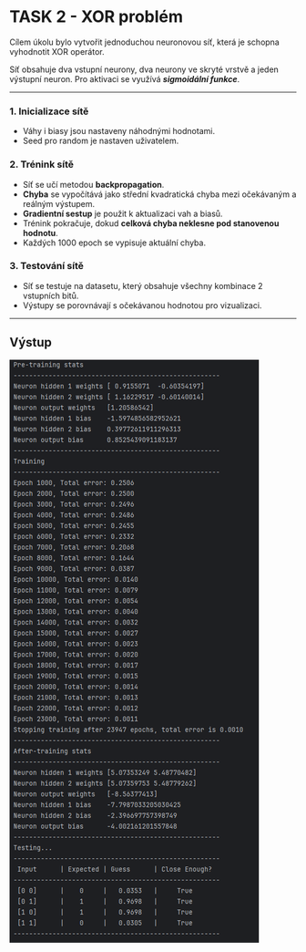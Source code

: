 # TASK 2 - XOR problém

Cílem úkolu bylo vytvořit jednoduchou neuronovou síť, která je schopna vyhodnotit XOR operátor.

Síť obsahuje dva vstupní neurony, dva neurony ve skryté vrstvě a jeden výstupní neuron. Pro aktivaci se využívá _**sigmoidální funkce**_.

---

### 1. Inicializace sítě
- Váhy i biasy jsou nastaveny náhodnými hodnotami.
- Seed pro random je nastaven uživatelem.

### 2. Trénink sítě
- Síť se učí metodou **backpropagation**.
- **Chyba** se vypočítává jako střední kvadratická chyba mezi očekávaným a reálným výstupem.
- **Gradientní sestup** je použit k aktualizaci vah a biasů.
- Trénink pokračuje, dokud **celková chyba neklesne pod stanovenou hodnotu**.
- Každých 1000 epoch se vypisuje aktuální chyba.

### 3. Testování sítě
- Síť se testuje na datasetu, který obsahuje všechny kombinace 2 vstupních bitů.
- Výstupy se porovnávají s očekávanou hodnotou pro vizualizaci.

---
## Výstup
![](./result.png)